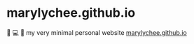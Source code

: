 # marylychee.github.io

🍒 💻 🌊 my very minimal personal website [marylychee.github.io](https://marylychee.github.io)
